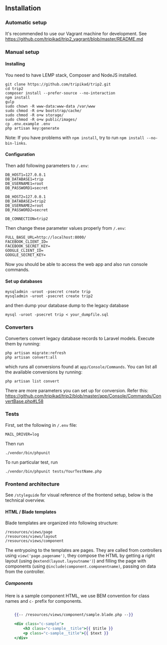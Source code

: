 ## Installation

### Automatic setup

It's recommended to use our Vagrant machine for development. See https://github.com/tripikad/trip2_vagrant/blob/master/README.md

### Manual setup

#### Installing

You need to have LEMP stack, Composer and NodeJS installed. 

    git clone https://github.com/tripikad/trip2.git
    cd trip2
    composer install --prefer-source --no-interaction
    npm install
    gulp
    sudo chown -R www-data:www-data /var/www
    sudo chmod -R o+w bootstrap/cache/
    sudo chmod -R o+w storage/
    sudo chmod -R o+w public/images/
    cp .env.example .env
    php artisan key:generate

Note: If you have problems with ```npm install```, try to run ```npm install --no-bin-links```.


#### Configuration

Then add following parameters to ```/.env```:

    DB_HOST1=127.0.0.1
    DB_DATABASE1=trip
    DB_USERNAME1=root
    DB_PASSWORD1=secret

    DB_HOST2=127.0.0.1
    DB_DATABASE2=trip2
    DB_USERNAME2=root
    DB_PASSWORD2=secret

    DB_CONNECTION=trip2

Then change these parameter values properly from ```/.env```:

    FULL_BASE_URL=http://localhost:8000/
    FACEBOOK_CLIENT_ID=
    FACEBOOK_SECRET_KEY=
    GOOGLE_CLIENT_ID=
    GOOGLE_SECRET_KEY=

Now you should be able to access the web app and also run console commands.

#### Set up databases

    mysqladmin -uroot -psecret create trip
    mysqladmin -uroot -psecret create trip2

and then dump your database dump to the legacy database

    mysql -uroot -psecret trip < your_dumpfile.sql

### Converters

Converters convert legacy database records to Laravel models. Execute them by running:
    
    php artisan migrate:refresh
    php artisan convert:all
    
which runs all conversions found at ```app/Console/Commands```. You can list all the available conversions by running:

    php artisan list convert

There are more parameters you can set up for conversion. Refer this: https://github.com/tripikad/trip2/blob/master/app/Console/Commands/ConvertBase.php#L58

### Tests

First, set the following in ```/.env``` file:

    MAIL_DRIVER=log

Then run

    ./vendor/bin/phpunit

To run particular test, run

    ./vendor/bin/phpunit tests/YourTestName.php

### Frontend architecture

See ```/styleguide``` for visual reference of the frontend setup, below is the technical overview.

#### HTML / Blade templates

Blade templates are organized into following structure:

    /resources/views/page
    /resources/views/layout
    /resources/views/component

The entrypoing to the templates are pages. They are called from controllers using ```view('page.pagename')```, they compose the HTML by getting a right layout (using ```@extend(layout.layoutname')```) and filling the page with components (using ```@include(component.componentname)```, passing on data from the controller.

##### Components

Here is a sample component HTML, we use BEM convention for class names and ```c-``` prefix for components.

```mustache

    {{-- /resources/views/component/sample.blade.php --}}

    <div class="c-sample">
        <h3 class="c-sample__title">{{ $title }}
        <p class="c-sample__title">{{ $text }}
    </div>

```
 
 
  
  
     
